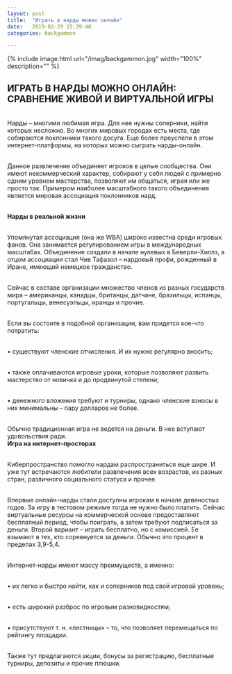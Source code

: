 ```yaml
---
layout: post
title:  "Играть в нарды можно онлайн"
date:   2019-02-29 15:39:40
categories: backgammon

---
```


{% include image.html url="/imag/backgammon.jpg" width="100%" description="" %}

## ИГРАТЬ В НАРДЫ МОЖНО ОНЛАЙН: СРАВНЕНИЕ ЖИВОЙ И ВИРТУАЛЬНОЙ ИГРЫ

<br>Нарды – многими любимая игра. Для нее нужны соперники, найти которых несложно. Во многих мировых городах есть места, где собираются поклонники такого досуга. Еще более преуспели в этом интернет-платформы, на которых можно сыграть нарды-онлайн.

<br>Данное развлечение объединяет игроков в целые сообщества. Они имеют некоммерческий характер, собирают у себя людей с примерно одним уровнем мастерства, позволяют им общаться, играя или же просто так. Примером наиболее масштабного такого объединения является мировая ассоциация поклонников нард.

<br><strong>Нарды в реальной жизни</strong>

<br>Упомянутая ассоциация (она же WBA) широко известна среди игровых фанов. Она занимается регулированием игры в международных масштабах. Объединение создали в начале нулевых в Беверли-Хиллз, а отцом ассоциации стал Чив Тафазол – нардовый профи, рожденный в Иране, имеющий немецкое гражданство.

<br>Сейчас в составе организации множество членов из разных государств мира – американцы, канадцы, британцы, датчане, бразильцы, испанцы, португальцы, венесуэльцы, иранцы и прочие. 

<br>Если вы состоите в подобной организации, вам придется кое-что потратить:

<br>•	существуют членские отчисления. И их нужно регулярно вносить; 

<br>•	также оплачиваются игровые уроки, которые позволяют развить мастерство от новичка и до продвинутой степени; 

<br>•	денежного вложения требуют и турниры, однако членские взносы в них минимальны – пару долларов не более.

<br>Обычно традиционная игра не ведется на деньги. В нее вступают удовольствия ради.
<br><strong>Игра на интернет-просторах</strong>

<br>Киберпространство помогло нардам распространиться еще шире. И уже тут встречаются любители развлечения всех возрастов, из разных стран, различного социального статуса и прочее.

<br>Впервые онлайн-нарды стали доступны игрокам в начале девяностых годов. За игру в тестовом режиме тогда не нужно было платить. Сейчас виртуальные ресурсы на коммерческой основе предоставляют бесплатный период, чтобы поиграть, а затем требуют подписаться за деньги. Второй вариант – играть бесплатно, но с комиссией. Ее взымают в тех, кто соревнуется за деньги. Обычно это процент в пределах 3,9-5,4.

<br>Интернет-нарды имеют массу преимуществ, а именно:

<br>•	их легко и быстро найти, как и соперников под свой игровой уровень;

<br>•	есть широкий разброс по игровым разновидностям;

<br>•	присутствуют т. н. «лестницы» – то, что позволяет перемещаться по рейтингу площадки. 

<br>Также тут предлагаются акции, бонусы за регистрацию, бесплатные турниры, депозиты и прочие плюшки. 

